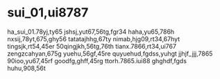 # sui_01,ui8787
ha_sui_01.78yj,ty65
jshsj,yut67,56tg,fgr34
haha,yu65,786h
nxsij,78yt,675,ghy56
tatatajhhg,67ty
nimab,hjg09,rt34,67hyt
tingsjk,rt54,45er
50qingjkh,56tg,76th
tianx.7866,rt34,ui767
zengzcahyan,675g
yuehu,56gf,45re
quyuehud,fgdss,yuhgt
jjhjf_jjj,7865
90ioo,yu67,45rf
goodfg,ghff,45rg
ttorh.7865.iui88
ghghdf,fgds
huhu,908,56t
